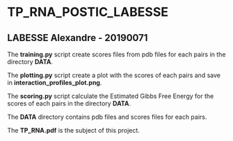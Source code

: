 # TP_RNA_POSTIC_LABESSE
## LABESSE Alexandre - 20190071

The **training.py** script create scores files from pdb files for each pairs in the directory **DATA**.

The **plotting.py** script create a plot with the scores of each pairs and save in **interaction_profiles_plot.png**.

The **scoring.py** script calculate the Estimated Gibbs Free Energy for the scores of each pairs in the directory **DATA**.

The **DATA** directory contains pdb files and scores files for each pairs.

The **TP_RNA.pdf** is the subject of this project.
